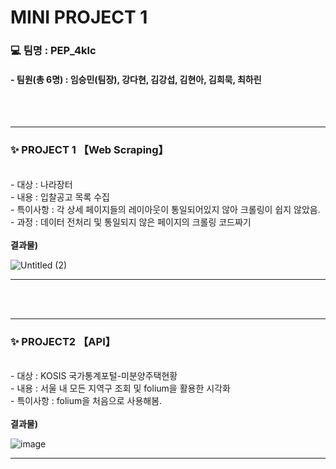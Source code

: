 # MINI PROJECT 1
### 💻 팀명 : PEP_4klc 
#### - 팀원(총 6명) : 임승민(팀장), 강다현, 김강섭, 김현아, 김희묵, 최하린

<br><br>
<hr>
<h3> <b> ✨ PROJECT 1 </b>【Web Scraping】 </h3> <br>
- 대상 : 나라장터 <br>
- 내용 : 입찰공고 목록 수집 <br>
- 특이사항 : 각 상세 페이지들의 레이아웃이 통일되어있지 않아 크롤링이 쉽지 않았음. <br>
- 과정 : 데이터 전처리 및 통일되지 않은 페이지의 크롤링 코드짜기 <br><br>
<b> 결과물) </b>

![Untitled (2)](https://github.com/hapvpy/LikeLion-Projects/assets/124337933/7479cf6c-adb3-4ffb-9dd6-be8d2289e846)

<hr>
<br><br>
<hr>
<h3> <b> ✨ PROJECT2 </b> 【API】</h3> <br>
- 대상 : KOSIS 국가통계포털-미분양주택현황 <br>
- 내용 : 서울 내 모든 지역구 조회 및 folium을 활용한 시각화 <br>
- 특이사항 : folium을 처음으로 사용해봄. <br><br>
<b> 결과물) </b>

![image](https://github.com/hapvpy/LikeLion-Projects/assets/124337933/af11d141-6551-4fbb-bf05-357abe90c426)

<hr>
<br><br>
